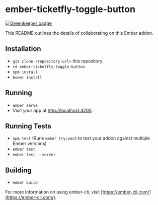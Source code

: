 # ember-ticketfly-toggle-button

[![Greenkeeper badge](https://badges.greenkeeper.io/Ticketfly-UI/ember-ticketfly-toggle-button.svg)](https://greenkeeper.io/)

This README outlines the details of collaborating on this Ember addon.

## Installation

* `git clone <repository-url>` this repository
* `cd ember-ticketfly-toggle-button`
* `npm install`
* `bower install`

## Running

* `ember serve`
* Visit your app at [http://localhost:4200](http://localhost:4200).

## Running Tests

* `npm test` (Runs `ember try:each` to test your addon against multiple Ember versions)
* `ember test`
* `ember test --server`

## Building

* `ember build`

For more information on using ember-cli, visit [https://ember-cli.com/](https://ember-cli.com/).
